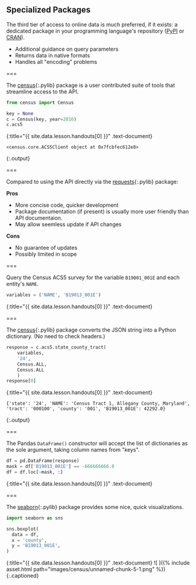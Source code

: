 ---
---

## Specialized Packages

The third tier of access to online data is much preferred, if it
exists: a dedicated package in your programming language's repository
([PyPI](http://pypi.python.org) or [CRAN](http://cran.r-project.org)).

- Additional guidance on query parameters
- Returns data in native formats
- Handles all "encoding" problems

===

The [census](){:.pylib} package is a user contributed suite of tools
that streamline access to the API.



~~~python
from census import Census

key = None
c = Census(key, year=2016)
c.acs5
~~~
{:title="{{ site.data.lesson.handouts[0] }}" .text-document}


~~~
<census.core.ACS5Client object at 0x7fcbfec612e8>
~~~
{:.output}


===

Compared to using the API directly via the [requests](){:.pylib} package:

**Pros**
- More concise code, quicker development
- Package documentation (if present) is usually more user friendly than API documentaion.
- May allow seemless update if API changes

**Cons**
- No guarantee of updates
- Possibly limited in scope

===

Query the Census ACS5 survey for the variable `B19001_001E` and each
entity's `NAME`.



~~~python
variables = ('NAME', 'B19013_001E')
~~~
{:title="{{ site.data.lesson.handouts[0] }}" .text-document}


===

The [census](){:.pylib} package converts the JSON string into a Python
dictionary. (No need to check headers.)



~~~python
response = c.acs5.state_county_tract(
    variables,
    '24',
    Census.ALL,
    Census.ALL
    )
response[0]
~~~
{:title="{{ site.data.lesson.handouts[0] }}" .text-document}


~~~
{'state': '24', 'NAME': 'Census Tract 1, Allegany County, Maryland', 'tract': '000100', 'county': '001', 'B19013_001E': 42292.0}
~~~
{:.output}


===

The Pandas `DataFrame()` constructor will accept the list of
dictionaries as the sole argument, taking column names from "keys".



~~~python
df = pd.DataFrame(response)
mask = df['B19013_001E'] == -666666666.0
df = df.loc[~mask, :]
~~~
{:title="{{ site.data.lesson.handouts[0] }}" .text-document}


===

The [seaborn](){:.pylib} package provides some nice, quick visualizations.



~~~python
import seaborn as sns

sns.boxplot(
  data = df,
  x = 'county',
  y = 'B19013_001E',
)
~~~
{:title="{{ site.data.lesson.handouts[0] }}" .text-document}
![ ]({% include asset.html path="images/census/unnamed-chunk-5-1.png" %})
{:.captioned}
